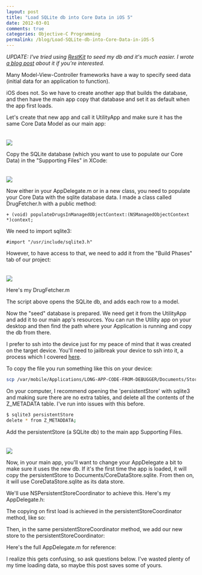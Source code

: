 ```yaml
---
layout: post
title: "Load SQLite db into Core Data in iOS 5"
date: 2012-03-01
comments: true
categories: Objective-C Programming
permalink: /blog/Load-SQLite-db-into-Core-Data-in-iOS-5
---
```


*UPDATE: I've tried using [RestKit](http://restkit.org) to seed my db and it's much easier. I wrote [a blog post](http://readncode.com/blog/Seeding-CoreData-with-RestKit/) about it if you're interested.*

Many Model-View-Controller frameworks have a way to specify seed data (initial data for an application to function).

iOS does not. So we have to create another app that builds the database, and then have the main app copy that database and set it as default when the app first loads.

Let's create that new app and call it UtilityApp and make sure it has the same Core Data Model as our main app:

<img style="margin-top: 20px" src="http://cl.ly/Eda9/Screen%20Shot%202012-03-01%20at%207.15.23%20AM.png" />

Copy the SQLite database (which you want to use to populate our Core Data) in the "Supporting Files" in XCode:

<img style="margin-top: 20px" src="http://cl.ly/EeAx/Screen%20Shot%202012-03-01%20at%207.03.41%20AM.png" />

Now either in your AppDelegate.m or in a new class, you need to populate your Core Data with the sqlite database data. I made a class called DrugFetcher.h with a public method: 

```objc
+ (void) populateDrugsInManagedObjectContext:(NSManagedObjectContext *)context;
```

We need to import sqlite3:

```
#import "/usr/include/sqlite3.h"
```

However, to have access to that, we need to add it from the "Build Phases" tab of our project: 

<img style="margin-top: 20px" src="http://cl.ly/Eddv/Screen%20Shot%202012-03-01%20at%207.07.31%20AM.png" />

Here's my DrugFetcher.m

<script src="https://gist.github.com/1949450.js"> </script>

The script above opens the SQLite db, and adds each row to a model.

Now the "seed" database is prepared. We need get it from the UtilityApp and add it to our main app's resources. You can run the Utility app on your desktop and then find the path where your Application is running and copy the db from there.

I prefer to ssh into the device just for my peace of mind that it was created on the target device. You'll need to jailbreak your device to ssh into it, a process which I covered [here](http://readncode.com/blog/how-to-ssh-into-your-ios-device/).

To copy the file you run something like this on your device:

```bash
scp /var/mobile/Applications/LONG-APP-CODE-FROM-DEBUGGER/Documents/StoreContent/persistentStore user@your_machine:~/path/to/app/
```

On your computer, I recommend opening the 'persistentStore' with sqlite3 and making sure there are no extra tables, and delete all the contents of the Z_METADATA table. I've run into issues with this before.

```bash
$ sqlite3 persistentStore
delete * from Z_METADDATA;
```

Add the persistentStore (a SQLite db) to the main app Supporting Files. 

<img style="margin-top: 20px" src="http://cl.ly/EeHI/Screen%20Shot%202012-03-01%20at%207.23.14%20AM.png" />

Now, in your main app, you'll want to change your AppDelegate a bit to make sure it uses the new db. If it's the first time the app is loaded, it will copy the persistentStore to Documents/CoreDataStore.sqlite. From then on, it will use CoreDataStore.sqlite as its data store.

We'll use NSPersistentStoreCoordinator to achieve this. Here's my AppDelegate.h:

<script src="https://gist.github.com/1949516.js"> </script>

The copying on first load is achieved in the persistentStoreCoordinator method, like so:

<script src="https://gist.github.com/1949656.js"> </script>

Then, in the same persistentStoreCoordinator method, we add our new store to the persistentStoreCoordinator:

<script src="https://gist.github.com/1949661.js"> </script>

Here's the full AppDelegate.m for reference:

<script src="https://gist.github.com/1949538.js"> </script>

I realize this gets confusing, so ask questions below. I've wasted plenty of my time loading data, so maybe this post saves some of yours.
